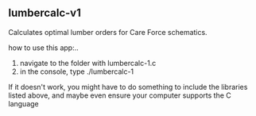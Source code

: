 ## lumbercalc-v1
Calculates optimal lumber orders for Care Force schematics.

how to use this app:..
1. navigate to the folder with lumbercalc-1.c
2. in the console, type ./lumbercalc-1

If it doesn't work, you might have to do something to include the libraries
listed above, and maybe even ensure your computer supports the C language
